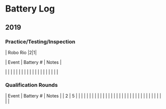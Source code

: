 
# Battery Log

## 2019
### Practice/Testing/Inspection

| Robo Rio |2|1|

| Event | Battery # | Notes |

|   |   |   |
|   |   |   |
|   |   |   |
|   |   |   |
|   |   |   |


### Qualification Rounds
| Event | Battery # | Notes |
| 2 | 5 |   |
|   |   |   |
|   |   |   |
|   |   |   |
|   |   |   |
|   |   |   |
|   |   |   |
|   |   |   |
|   |   |   |
